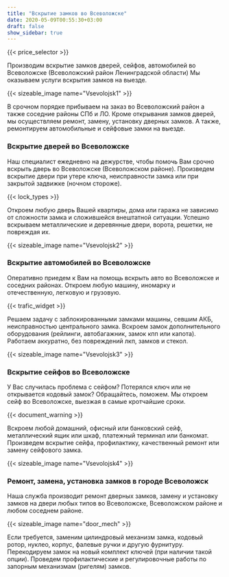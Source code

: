 ```yaml
---
title: "Вскрытие замков во Всеволожске"
date: 2020-05-09T00:55:30+03:00
draft: false
show_sidebar: true
---
```


{{< price_selector >}}

Производим вскрытие замков дверей, сейфов, автомобилей во Всеволожске (Всеволожский район Ленинградской области) Мы оказываем услуги вскрытия замков на выезде. 

{{< sizeable_image name="Vsevolojsk1" >}}

В срочном порядке прибываем на заказ во Всеволожский район а также соседние районы СПб и ЛО. Кроме открывания замков дверей, мы осуществляем ремонт, замену, установку дверных замков.  А также, ремонтируем автомобильные и сейфовые замки на выезде.

### Вскрытие дверей  во Всеволожске

Наш специалист ежедневно на дежурстве, чтобы помочь Вам срочно вскрыть дверь во Всеволожске (Всеволожском районе). Произведем вскрытие двери при утере ключа, неисправности замка или при закрытой задвижке (ночном стороже). 

{{< lock_types >}}

Откроем любую дверь Вашей квартиры, дома или гаража не зависимо от сложности замка и сложившейся внештатной ситуации. Успешно вскрываем металлические и деревянные двери, ворота, решетки, не повреждая их.

{{< sizeable_image name="Vsevolojsk2" >}}

### Вскрытие автомобилей во Всеволожске

Оперативно приедем к Вам на помощь вскрыть авто во Всеволожске и соседних районах. Откроем любую машину, иномарку и отечественную, легковую и грузовую. 

{{< trafic_widget >}}

Решаем задачу с заблокированными замками машины, севшим АКБ, неисправностью центрального замка. Вскроем замок дополнительного оборудования (рейлинги, автобагажник, замок кпп или капота). Работаем аккуратно, без повреждений лкп, замков и стекол.

{{< sizeable_image name="Vsevolojsk3" >}}

### Вскрытие сейфов во Всеволожске

У Вас случилась проблема с сейфом? Потерялся ключ или не открывается кодовый замок? Обращайтесь, поможем. Мы откроем сейф во Всеволожске, выезжая в самые кротчайшие сроки. 

{{< document_warning >}}

Вскроем любой домашний, офисный или банковский сейф, металлический ящик или шкаф, платежный терминал или банкомат. Произведем вскрытие сейфа, профилактику, качественный ремонт или замену сейфового замка.

{{< sizeable_image name="Vsevolojsk4" >}}

### Ремонт, замена, установка замков в городе Всеволожск

Наша служба производит ремонт дверных замков, замену и установку замков на двери любых типов во Всеволожске, Всеволожском районе и любом соседнем районе. 

{{< sizeable_image name="door_mech" >}}

Если требуется, заменим цилиндровый механизм замка, кодовый ротор, нуклео, корпус, фалевые ручки и другую фурнитуру. Перекодируем замок на новый комплект ключей (при наличии такой опции). Проведем профилактические и регулировочные работы по запорным механизмам (ригелям) замков.